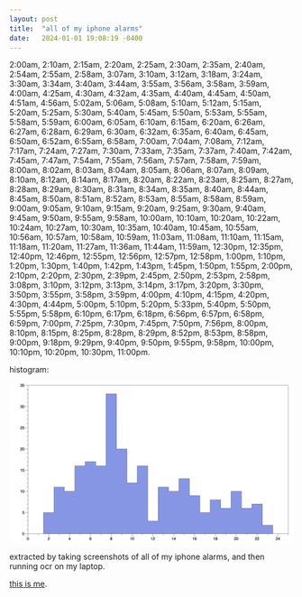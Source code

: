 ```yaml
---
layout: post
title:  "all of my iphone alarms"
date:   2024-01-01 19:08:19 -0400
---
```


2:00am, 2:10am, 2:15am, 2:20am, 2:25am, 2:30am, 2:35am, 2:40am, 2:54am, 2:55am, 2:58am, 3:07am, 3:10am, 3:12am, 3:18am, 3:24am, 3:30am, 3:34am, 3:40am, 3:44am, 3:55am, 3:56am, 3:58am, 3:59am, 4:00am, 4:25am, 4:30am, 4:32am, 4:35am, 4:40am, 4:45am, 4:50am, 4:51am, 4:56am, 5:02am, 5:06am, 5:08am, 5:10am, 5:12am, 5:15am, 5:20am, 5:25am, 5:30am, 5:40am, 5:45am, 5:50am, 5:53am, 5:55am, 5:58am, 5:59am, 6:00am, 6:05am, 6:10am, 6:15am, 6:20am, 6:26am, 6:27am, 6:28am, 6:29am, 6:30am, 6:32am, 6:35am, 6:40am, 6:45am, 6:50am, 6:52am, 6:55am, 6:58am, 7:00am, 7:04am, 7:08am, 7:12am, 7:17am, 7:24am, 7:27am, 7:30am, 7:33am, 7:35am, 7:37am, 7:40am, 7:42am, 7:45am, 7:47am, 7:54am, 7:55am, 7:56am, 7:57am, 7:58am, 7:59am, 8:00am, 8:02am, 8:03am, 8:04am, 8:05am, 8:06am, 8:07am, 8:09am, 8:10am, 8:12am, 8:14am, 8:17am, 8:20am, 8:22am, 8:23am, 8:25am, 8:27am, 8:28am, 8:29am, 8:30am, 8:31am, 8:34am, 8:35am, 8:40am, 8:44am, 8:45am, 8:50am, 8:51am, 8:52am, 8:53am, 8:55am, 8:58am, 8:59am, 9:00am, 9:05am, 9:10am, 9:15am, 9:20am, 9:25am, 9:30am, 9:40am, 9:45am, 9:50am, 9:55am, 9:58am, 10:00am, 10:10am, 10:20am, 10:22am, 10:24am, 10:27am, 10:30am, 10:35am, 10:40am, 10:45am, 10:55am, 10:56am, 10:57am, 10:58am, 10:59am, 11:03am, 11:08am, 11:10am, 11:15am, 11:18am, 11:20am, 11:27am, 11:36am, 11:44am, 11:59am, 12:30pm, 12:35pm, 12:40pm, 12:46pm, 12:55pm, 12:56pm, 12:57pm, 12:58pm, 1:00pm, 1:10pm, 1:20pm, 1:30pm, 1:40pm, 1:42pm, 1:43pm, 1:45pm, 1:50pm, 1:55pm, 2:00pm, 2:10pm, 2:20pm, 2:30pm, 2:39pm, 2:45pm, 2:50pm, 2:53pm, 2:58pm, 3:08pm, 3:10pm, 3:12pm, 3:13pm, 3:14pm, 3:17pm, 3:20pm, 3:30pm, 3:50pm, 3:55pm, 3:58pm, 3:59pm, 4:00pm, 4:10pm, 4:15pm, 4:20pm, 4:30pm, 4:44pm, 5:00pm, 5:10pm, 5:20pm, 5:33pm, 5:40pm, 5:50pm, 5:55pm, 5:58pm, 6:10pm, 6:17pm, 6:18pm, 6:56pm, 6:57pm, 6:58pm, 6:59pm, 7:00pm, 7:25pm, 7:30pm, 7:45pm, 7:50pm, 7:56pm, 8:00pm, 8:10pm, 8:15pm, 8:25pm, 8:28pm, 8:29pm, 8:52pm, 8:53pm, 8:58pm, 9:00pm, 9:18pm, 9:29pm, 9:40pm, 9:50pm, 9:55pm, 9:58pm, 10:00pm, 10:10pm, 10:20pm, 10:30pm, 11:00pm.

histogram:

![alarms histogram](/assets/iphone-alarms/alarms-hist.png)

extracted by taking screenshots of all of my iphone alarms, and then running ocr on my laptop.

[this is me](https://knowyourmeme.com/photos/873502-there-are-two-types-of-people).